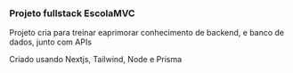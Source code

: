 ### Projeto fullstack EscolaMVC

Projeto cria para treinar eaprimorar conhecimento de backend, e banco de dados, junto com APIs

Criado usando Nextjs, Tailwind, Node e Prisma
